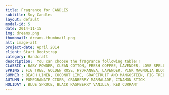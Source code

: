 ```yaml
---
title: Fragrance for CANDLES
subtitle: Soy Candles
layout: default
modal-id: 5
date: 2014-11-15
img: dreams.png
thumbnail: dreams-thumbnail.png
alt: image-alt
project-date: April 2014
client: Start Bootstrap
category: Handcraft
description:  You can choose the fragrance following table!!
CLASSIC : BABY POWDER, CLEAN COTTON, FRESH COFFEE, LAVENDER, LOVE SPELL, MULBERRY, PEPPERMINT AND EUCALYPTUS, SWEET PEA
SPRING : FIG TREE, GOLDEN ROSE, HYDRANGEA, LAVENDER, PINK MAGNOLIA BLOSSOM, RAIN WATER, HONEYSUCKLE JASMINE, VIOLET LIME, WHITE TEA, WHITE TEA AND BERRIES
SUMMER : BEACH LINEN, COCONUT LIME, GRAPEFRUIT AND MANGOSTEEN, FIG TREE, HAWAIIAN BREEZE, HONEYSUCKLE, HONEYSUCKLE JASMINE HYDRANGEA, JAMAICA ME CRAZY, LILAC, LIME COLLER, MULBERRY, PASSIONFRUIT AND GUAVA
AUTUMN : POMEGRANATE CIDER, CRANBERRY MARMALADE, CINAMON STICK
HOLIDAY : BLUE SPRUCE, BLACK RASPBERRY VANILLA, RED CURRANT
---
```










